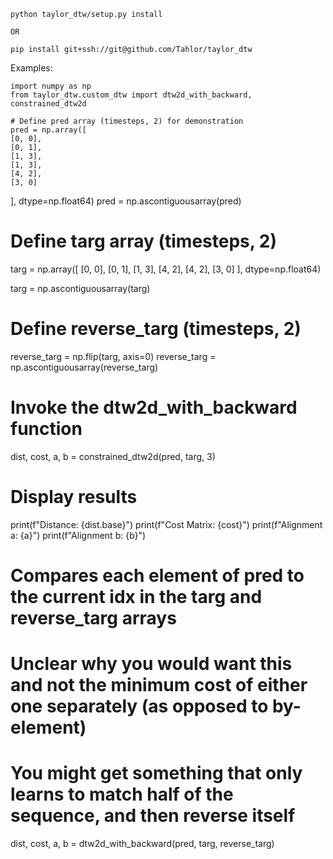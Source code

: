 
    python taylor_dtw/setup.py install

    OR

    pip install git+ssh://git@github.com/Tahlor/taylor_dtw

Examples:


    import numpy as np
    from taylor_dtw.custom_dtw import dtw2d_with_backward, constrained_dtw2d

    # Define pred array (timesteps, 2) for demonstration
    pred = np.array([
    [0, 0],
    [0, 1],
    [1, 3],
    [1, 3],
    [4, 2],
    [3, 0]
], dtype=np.float64)
pred = np.ascontiguousarray(pred)

# Define targ array (timesteps, 2)
targ = np.array([
    [0, 0],
    [0, 1],
    [1, 3],
    [4, 2],
    [4, 2],
    [3, 0]
], dtype=np.float64)

targ = np.ascontiguousarray(targ)

# Define reverse_targ (timesteps, 2)
reverse_targ = np.flip(targ, axis=0)
reverse_targ = np.ascontiguousarray(reverse_targ)

# Invoke the dtw2d_with_backward function
dist, cost, a, b = constrained_dtw2d(pred, targ, 3)

# Display results
print(f"Distance: {dist.base}")
print(f"Cost Matrix: {cost}")
print(f"Alignment a: {a}")
print(f"Alignment b: {b}")

# Compares each element of pred to the current idx in the targ and reverse_targ arrays
# Unclear why you would want this and not the minimum cost of either one separately (as opposed to by-element)
# You might get something that only learns to match half of the sequence, and then reverse itself
dist, cost, a, b = dtw2d_with_backward(pred, targ, reverse_targ)

